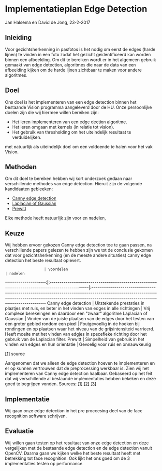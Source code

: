 # Implementatieplan Edge Detection

Jan Halsema en David de Jong, 23-2-2017
## Inleiding

Voor gezichtsherkenning in pasfotos is het nodig om eerst de edges (harde lijnen) te vinden in een foto zodat het gezicht
geïdentificeerd kan worden binnen een afbeelding.
Om dit te bereiken wordt er in het algemeen gebruik gemaakt van edge detection, algoritmes die naar de data van een
afbeelding kijken om de harde lijnen zichtbaar te maken voor andere algoritmes.


## Doel
Ons doel is het implementeren van een edge detection binnen het bestaande Vision programma aangeleverd door de HU.
Onze persoonlijke doelen zijn die wij hiermee willen bereiken zijn:
- Het leren implementeren van een edge dection algoritme.
- Het leren omgaan met kernels (in relatie tot vision).
- Het gebruik van thresholding om het uiteindelijk resultaat te verduidelijken.

met natuurlijk als uiteindelijk doel om een voldoende te halen voor het vak Vision.

<!-- We willen graag de gezichtuitlijning in pasfotos gaan herkennen. We willen graag een plaatje waar we alle edges duidelijk zien zodat een computer makkelijk features van een gezicht kan gaan detecteren. -->

## Methoden
Om dit doel te bereiken hebben wij kort onderzoek gedaan naar verschillende methodes van edge detection.
Hieruit zijn de volgende kandidaaten gebleeken:

<!-- Verschillende edge detection methoden: -->

- [Canny edge detection](https://en.wikipedia.org/wiki/Canny_edge_detector)
- [Laplacian of Gaussian](https://en.wikipedia.org/wiki/Blob_detection#The_Laplacian_of_Gaussian)
- [Prewitt](https://en.wikipedia.org/wiki/Prewitt_operator)

Elke methode heeft natuurlijk zijn voor en nadelen,


## Keuze

Wij hebben ervoor gekozen Canny edge detection toe te gaan passen, na verschillende papers gelezen te hebben
zijn we tot de conclusie gekomen dat voor gezichtsherkenning (en de meeste andere situaties) canny edge detection het beste resultaat oplevert.

                      | voordelen                                                                                         | nadelen
---------------------:|:--------------------------------------------------------------------------------------------------|:------------------------------------------------------------------------------------------------------------------------------------------------------------------------------------------------------------------
 Canny edge detection | Uitstekende prestaties in plaatjes met ruis, en beter in het vinden van edges in alle richtingen  | Vrij complexe berekeingen en daardoor een "zwaar" algoritme
Laplacian of Gaussian | Vinden van de juiste plaatsen van de edges door het testen van een groter gebied rondom een pixel | Foutgevoellig in de hoeken bij rondingen en op plaatsen waar het niveau van de grijsintensiteid varrieerd. Heeft moeite met het vinden van edgjes in specefieke richting door het gebruik van de Laplacian filter.
              Prewitt | Simpelheid van gebruik in het vinden van edges en hun orientatie                                  | Gevoelig voor ruis en onnauwkeurig

[[1]](http://citeseerx.ist.psu.edu/viewdoc/download?doi=10.1.1.301.927&rep=rep1&type=pdf)
source




Aangenomen dat we alleen de edge detection hoeven te implementeren en er op kunnen vertrouwen dat de preprocessing werkbaar is.
Zien wij het implementeren van Canny edge detection haalbaar. Gebaseerd op het feit dat wij verschillende al bestaande implementaties hebben bekeken en deze goed te begrijpen vonden.
Sources: [[1]](https://github.com/hasanakg/Canny-Edge-Detector/blob/master/Canny%20Edge%20Detect/canny.cpp) [[2]](https://github.com/opencv/opencv/blob/05b15943d6a42c99e5f921b7dbaa8323f3c042c6/modules/imgproc/src/canny.cpp) [[3]](http://docs.opencv.org/2.4/doc/tutorials/imgproc/imgtrans/canny_detector/canny_detector.html)

## Implementatie

Wij gaan onze edge detection in het pre proccesing deel van de face recognition software schrijven.

## Evaluatie

Wij willen gaan testen op het resultaat van onze edge detection en deze vergelijken met de bestaande edge detection en de edge detection vanuit OpenCV. Daarna gaan we kijken welke het beste resultaat heeft met betrekking tot face recognition. Ook lijkt het ons goed om de 3 implementaties testen op performance.
